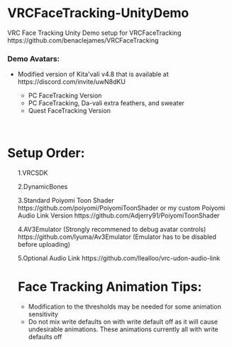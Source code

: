 # VRCFaceTracking-UnityDemo
<p>VRC Face Tracking Unity Demo setup for VRCFaceTracking https://github.com/benaclejames/VRCFaceTracking</p>

<h3>Demo Avatars:</h3>
<ul>
  <li>Modified version of Kita'vali v4.8 that is available at https://discord.com/invite/uwN8dKU</li>
    <ul>
      <li>PC FaceTracking Version</li>
      <li>PC FaceTracking, Da-vali extra feathers, and sweater</li>
      <li>Quest FaceTracking Version</li>
    </ul>
</ul>
<br>
<h1>Setup Order:</h1>
  <ol>1.VRCSDK</ol>
  <ol>2.DynamicBones</ol>
  <ol>3.Standard Poiyomi Toon Shader https://github.com/poiyomi/PoiyomiToonShader or my custom Poiyomi Audio Link Version https://github.com/Adjerry91/PoiyomiToonShader</ol>
  <ol>4.AV3Emulator (Strongly recommened to debug avatar controls) https://github.com/lyuma/Av3Emulator (Emulator has to be disabled before uploading)</ol>
  <ol>5.Optional Audio Link https://github.com/llealloo/vrc-udon-audio-link

<h1>Face Tracking Animation Tips:</h1>
<ul>
  <li>Modification to the thresholds may be needed for some animation sensitivity</li>
  <li>Do not mix write defaults on with write default off as it will cause undesirable animations. These animations currently all with write defaults off</li> 
</ul>
